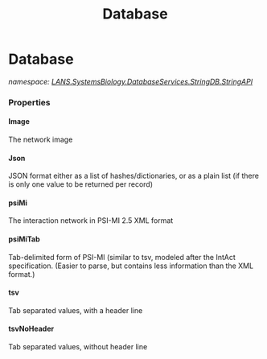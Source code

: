 ﻿---
title: Database
---

# Database
_namespace: [LANS.SystemsBiology.DatabaseServices.StringDB.StringAPI](N-LANS.SystemsBiology.DatabaseServices.StringDB.StringAPI.html)_






### Properties

#### Image
The network image
#### Json
JSON format either as a list of hashes/dictionaries, or as a plain list (if there is only one value to be returned per record)
#### psiMi
The interaction network in PSI-MI 2.5 XML format
#### psiMiTab
Tab-delimited form of PSI-MI (similar to tsv, modeled after the IntAct specification. (Easier to parse, but contains less information than the XML format.)
#### tsv
Tab separated values, with a header line
#### tsvNoHeader
Tab separated values, without header line
